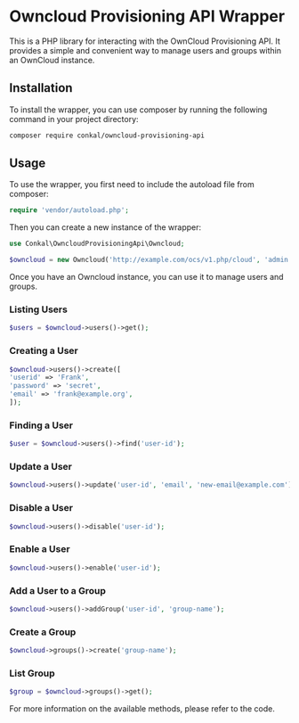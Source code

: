 # Owncloud Provisioning API Wrapper

This is a PHP library for interacting with the OwnCloud Provisioning API. It provides a simple and convenient way to manage users and groups within an OwnCloud instance.

## Installation

To install the wrapper, you can use composer by running the following command in your project directory:

```bash
composer require conkal/owncloud-provisioning-api
```
## Usage
To use the wrapper, you first need to include the autoload file from composer:

```php
require 'vendor/autoload.php';
```

Then you can create a new instance of the wrapper:

```php
use Conkal\OwncloudProvisioningApi\Owncloud;

$owncloud = new Owncloud('http://example.com/ocs/v1.php/cloud', 'admin', 'secret');
```
Once you have an Owncloud instance, you can use it to manage users and groups.


### Listing Users

```php
$users = $owncloud->users()->get();
```

### Creating a User

```php
$owncloud->users()->create([
'userid' => 'Frank',
'password' => 'secret',
'email' => 'frank@example.org',
]);
```

### Finding a User
```php
$user = $owncloud->users()->find('user-id');
```

### Update a User
```php
$owncloud->users()->update('user-id', 'email', 'new-email@example.com');
```

### Disable a User
```php
$owncloud->users()->disable('user-id');
```

### Enable a User
```php
$owncloud->users()->enable('user-id');
```

### Add a User to a Group
```php
$owncloud->users()->addGroup('user-id', 'group-name');
```

### Create a Group
```php
$owncloud->groups()->create('group-name');
```

### List Group
```php
$group = $owncloud->groups()->get();
```

For more information on the available methods, please refer to the code.

